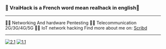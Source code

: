 ### 🎄 VraiHack is a French word mean realhack in english🎄
-------------------------------------------------------------------------------------------------------------------------------
🐱‍💻 Networking And hardware Pentesting
🐱‍💻 Telecommunication 2G/3G/4G/5G
🐱‍💻 IoT network hacking
Find more about me on: [Scribd](https://www.scribd.com/user/282548159/VraiHack)

-------------------------------------------------------------------------------------------------------------------------------
<!-- Actual text -->
[![2.1]][2]  [![1.1]][1]
<!-- Icons -->
[1.1]: https://img.shields.io/badge/Instagram-E4405F?style=for-the-badge&logo=instagram&logoColor=white
[2.1]: https://img.shields.io/badge/LinkedIn-0077B5?style=for-the-badge&logo=linkedin&logoColor=white
<!-- Links to your social media accounts -->
[1]: https://www.instagram.com/vraihack/
[2]: https://www.linkedin.com/in/hassan-profile/





